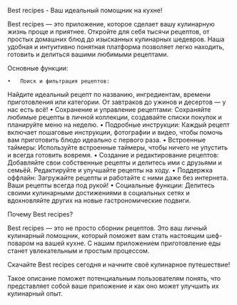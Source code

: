 Best recipes - Ваш идеальный помощник на кухне!

Best recipes — это приложение, которое сделает вашу кулинарную жизнь проще и приятнее. Откройте для себя тысячи рецептов, от простых домашних блюд до изысканных кулинарных шедевров. Наша удобная и интуитивно понятная платформа позволяет легко находить, готовить и делиться вашими любимыми рецептами.

Основные функции:

	•	Поиск и фильтрация рецептов:
Найдите идеальный рецепт по названию, ингредиентам, времени приготовления или категории. От завтраков до ужинов и десертов — у нас есть всё!
	•	Сохранение и управление рецептами:
Сохраняйте любимые рецепты в личной коллекции, создавайте списки покупок и планируйте меню на неделю.
	•	Подробные инструкции:
Каждый рецепт включает пошаговые инструкции, фотографии и видео, чтобы помочь вам приготовить блюдо идеально с первого раза.
	•	Встроенные таймеры:
Используйте встроенные таймеры, чтобы ничего не упустить и всегда готовить вовремя.
	•	Создание и редактирование рецептов:
Добавляйте свои собственные рецепты и делитесь ими с друзьями и семьёй. Редактируйте и улучшайте рецепты на ходу.
	•	Поддержка оффлайн:
Загружайте рецепты и работайте с ними даже без интернета. Ваши рецепты всегда под рукой!
	•	Социальные функции:
Делитесь своими кулинарными достижениями в социальных сетях и вдохновляйте других на новые гастрономические подвиги.

Почему Best recipes?

Best recipes — это не просто сборник рецептов. Это ваш личный кулинарный помощник, который поможет вам стать настоящим шеф-поваром на вашей кухне. С нашим приложением приготовление еды станет увлекательным и простым процессом.

Скачайте Best recipes сегодня и начните своё кулинарное путешествие!

Такое описание поможет потенциальным пользователям понять, что представляет собой ваше приложение и как оно может улучшить их кулинарный опыт.
